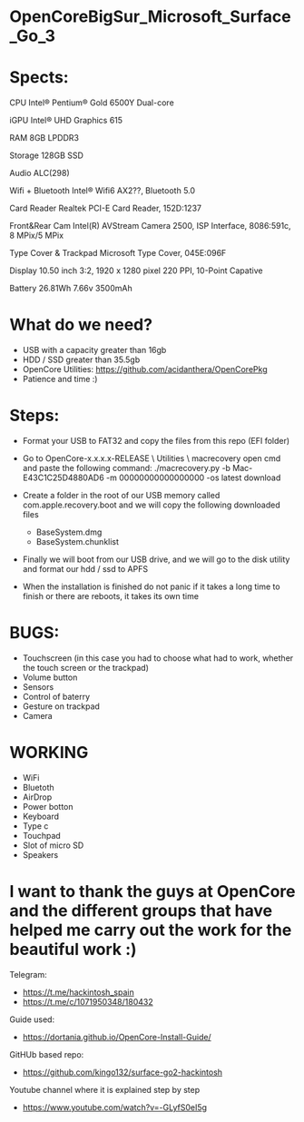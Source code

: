 # OpenCoreBigSur_Microsoft_Surface_Go_3

# Spects:
CPU	Intel® Pentium® Gold 6500Y Dual-core

iGPU	Intel® UHD Graphics 615

RAM	8GB LPDDR3

Storage 128GB SSD

Audio	ALC(298)

Wifi + Bluetooth	Intel® Wifi6 AX2??, Bluetooth 5.0

Card Reader	Realtek PCI-E Card Reader, 152D:1237

Front&Rear Cam	Intel(R) AVStream Camera 2500, ISP Interface, 8086:591c, 8 MPix/5 MPix

Type Cover & Trackpad	Microsoft Type Cover, 045E:096F

Display	10.50 inch 3:2, 1920 x 1280 pixel 220 PPI, 10-Point Capative

Battery	26.81Wh 7.66v 3500mAh

# What do we need?

- USB with a capacity greater than 16gb
- HDD / SSD greater than 35.5gb
- OpenCore Utilities: https://github.com/acidanthera/OpenCorePkg
- Patience and time :)

# Steps:

- Format your USB to FAT32 and copy the files from this repo (EFI folder)

- Go to OpenCore-x.x.x.x-RELEASE \ Utilities \ macrecovery open cmd and paste the following command: 
./macrecovery.py -b Mac-E43C1C25D4880AD6 -m 00000000000000000 -os latest download

- Create a folder in the root of our USB memory called com.apple.recovery.boot and we will copy the following downloaded files
  * BaseSystem.dmg
  * BaseSystem.chunklist

- Finally we will boot from our USB drive, and we will go to the disk utility and format our hdd / ssd to APFS

- When the installation is finished do not panic if it takes a long time to finish or there are reboots, it takes its own time

# BUGS:
- Touchscreen (in this case you had to choose what had to work, whether the touch screen or the trackpad)
- Volume button
- Sensors
- Control of baterry
- Gesture on trackpad
- Camera

# WORKING
- WiFi
- Bluetoth
- AirDrop
- Power botton
- Keyboard
- Type c
- Touchpad
- Slot of micro SD
- Speakers

# I want to thank the guys at OpenCore and the different groups that have helped me carry out the work for the beautiful work :)

Telegram:
- https://t.me/hackintosh_spain
- https://t.me/c/1071950348/180432

Guide used:
- https://dortania.github.io/OpenCore-Install-Guide/

GitHUb based repo:
- https://github.com/kingo132/surface-go2-hackintosh

Youtube channel where it is explained step by step
- https://www.youtube.com/watch?v=-GLyfS0eI5g
